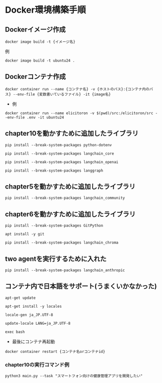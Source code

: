 # Docker環境構築手順
## Dockerイメージ作成
```
docker image build -t {イメージ名}
```
例
```
docker image build -t ubuntu24 .
```
## Dockerコンテナ作成
```
docker container run --name {コンテナ名} -v {ホストのパス}:{コンテナ内のパス} --env-file {変数書いているファイル} -it {image名}
```
- 例
```
docker container run --name elicitoron -v $(pwd)/src:/elicitoron/src --env-file .env -it ubuntu24
```

## chapter10を動かすために追加したライブラリ
```
pip install --break-system-packages python-dotenv
```
```
pip install --break-system-packages langchain_core
```
```
pip install --break-system-packages langchain_openai
```
```
pip install --break-system-packages langgraph
```

## chapter5を動かすために追加したライブラリ
```
pip install --break-system-packages langchain_community
```

## chapter6を動かすために追加したライブラリ
```
pip install --break-system-packages GitPython
```
```
apt install -y git
```
```
pip install --break-system-packages langchain_chroma
```

## two agentを実行するために入れた
```
pip install --break-system-packages langchain_anthropic
```

## コンテナ内で日本語をサポート(うまくいかなかった)
```
apt-get update
```
```
apt-get install -y locales
```
```
locale-gen ja_JP.UTF-8
```
```
update-locale LANG=ja_JP.UTF-8
```
```
exec bash
```

- 最後にコンテナ再起動
```
docker container restart {コンテナ名orコンテナid}
```

### chapter10の実行コマンド例
```
python3 main.py --task "スマートフォン向けの健康管理アプリを開発したい"
```